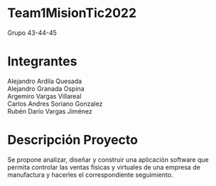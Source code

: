 # Team1MisionTic2022
Grupo 43-44-45

# Integrantes
Alejandro Ardila Quesada                                                                                                                                                  
Alejandro Granada Ospina                                                                                                                                               
Argemiro Vargas Villareal                                                                                                                                               
Carlos Andres Soriano Gonzalez                                                                                                                                               
Rubén Darío Vargas Jiménez                                                                                                                                               

# Descripción Proyecto 
Se propone analizar, diseñar y construir una aplicación software que permita controlar las ventas físicas y virtuales de una empresa de manufactura y hacerles el correspondiente seguimiento.
